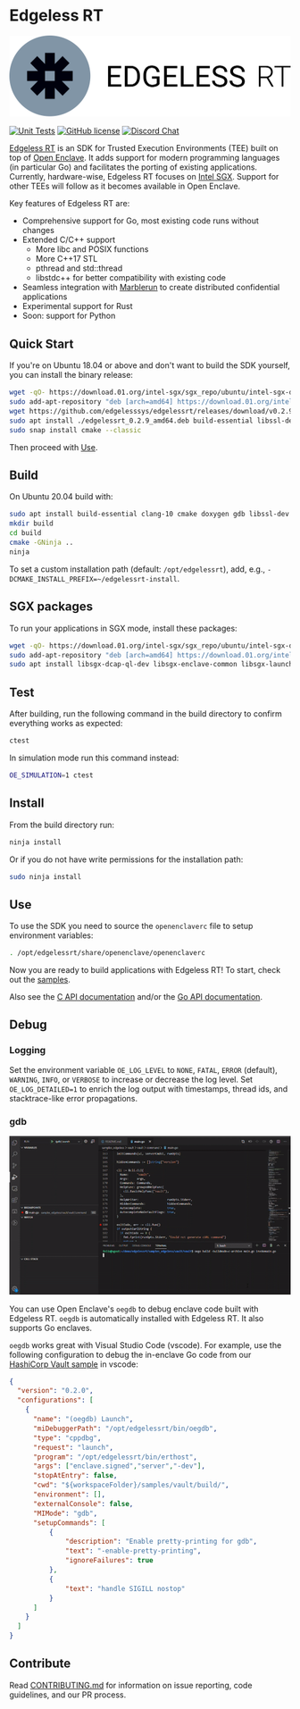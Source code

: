 # Edgeless RT
![ERT logo](docs/ert_logo.svg)

[![Unit Tests][unit-tests-badge]][unit-tests]
[![GitHub license][license-badge]](LICENSE)
[![Discord Chat][discord-badge]][discord]

[Edgeless RT](https://edgeless.systems) is an SDK for Trusted Execution Environments (TEE) built on top of [Open Enclave](https://github.com/openenclave/openenclave). It adds support for modern programming languages (in particular Go) and facilitates the porting of existing applications.
Currently, hardware-wise, Edgeless RT focuses on [Intel SGX](https://software.intel.com/en-us/sgx). Support for other TEEs will follow as it becomes available in Open Enclave.

Key features of Edgeless RT are:
* Comprehensive support for Go, most existing code runs without changes
* Extended C/C++ support
  * More libc and POSIX functions
  * More C++17 STL
  * pthread and std::thread
  * libstdc++ for better compatibility with existing code
* Seamless integration with [Marblerun](https://github.com/edgelesssys/marblerun) to create distributed confidential applications
* Experimental support for Rust
* Soon: support for Python

## Quick Start
If you're on Ubuntu 18.04 or above and don't want to build the SDK yourself, you can install the binary release:
```bash
wget -qO- https://download.01.org/intel-sgx/sgx_repo/ubuntu/intel-sgx-deb.key | sudo apt-key add
sudo add-apt-repository "deb [arch=amd64] https://download.01.org/intel-sgx/sgx_repo/ubuntu `lsb_release -cs` main"
wget https://github.com/edgelesssys/edgelessrt/releases/download/v0.2.9/edgelessrt_0.2.9_amd64.deb
sudo apt install ./edgelessrt_0.2.9_amd64.deb build-essential libssl-dev
sudo snap install cmake --classic
```
Then proceed with [Use](#use).

## Build
On Ubuntu 20.04 build with:
```bash
sudo apt install build-essential clang-10 cmake doxygen gdb libssl-dev ninja-build python3
mkdir build
cd build
cmake -GNinja ..
ninja
```
To set a custom installation path (default: `/opt/edgelessrt`), add, e.g., `-DCMAKE_INSTALL_PREFIX=~/edgelessrt-install`.

## SGX packages
To run your applications in SGX mode, install these packages:
```bash
wget -qO- https://download.01.org/intel-sgx/sgx_repo/ubuntu/intel-sgx-deb.key | sudo apt-key add
sudo add-apt-repository "deb [arch=amd64] https://download.01.org/intel-sgx/sgx_repo/ubuntu `lsb_release -cs` main"
sudo apt install libsgx-dcap-ql-dev libsgx-enclave-common libsgx-launch
```

## Test
After building, run the following command in the build directory to confirm everything works as expected:

```bash
ctest
```

In simulation mode run this command instead:
```bash
OE_SIMULATION=1 ctest
```

## Install
From the build directory run:
```bash
ninja install
```
Or if you do not have write permissions for the installation path:
```bash
sudo ninja install
```

## Use
To use the SDK you need to source the `openenclaverc` file to setup environment variables:
```bash
. /opt/edgelessrt/share/openenclave/openenclaverc
```

Now you are ready to build applications with Edgeless RT! To start, check out the [samples](samples).

Also see the [C API documentation](https://edgelesssys.github.io/edgelessrt) and/or the [Go API documentation](https://pkg.go.dev/github.com/edgelesssys/ertgolib).

## Debug

### Logging
Set the environment variable `OE_LOG_LEVEL` to `NONE`, `FATAL`, `ERROR` (default), `WARNING`, `INFO`, or `VERBOSE` to increase or decrease the log level. Set `OE_LOG_DETAILED=1` to enrich the log output with timestamps, thread ids, and stacktrace-like error propagations.

### gdb
![debugging with vscode](docs/go_debugging_vscode.gif)

You can use Open Enclave's `oegdb` to debug enclave code built with Edgeless RT. `oegdb` is automatically installed with Edgeless RT. It also supports Go enclaves.

`oegdb` works great with Visual Studio Code (vscode). For example, use the following configuration to debug the in-enclave Go code from our [HashiCorp Vault sample](samples/vault) in vscode:

```json
{
  "version": "0.2.0",
  "configurations": [
    {
      "name": "(oegdb) Launch",
      "miDebuggerPath": "/opt/edgelessrt/bin/oegdb",
      "type": "cppdbg",
      "request": "launch",
      "program": "/opt/edgelessrt/bin/erthost",
      "args": ["enclave.signed","server","-dev"],
      "stopAtEntry": false,
      "cwd": "${workspaceFolder}/samples/vault/build/",
      "environment": [],
      "externalConsole": false,
      "MIMode": "gdb",
      "setupCommands": [
          {
              "description": "Enable pretty-printing for gdb",
              "text": "-enable-pretty-printing",
              "ignoreFailures": true
          },
          {
              "text": "handle SIGILL nostop"
          }
      ]
    }
  ]
}
```

## Contribute

Read [CONTRIBUTING.md](CONTRIBUTING.md) for information on issue reporting, code guidelines, and our PR process.

<!-- refs -->
[unit-tests]: https://github.com/edgelesssys/edgelessrt/actions
[unit-tests-badge]: https://github.com/edgelesssys/edgelessrt/workflows/Unit%20Tests/badge.svg
[license-badge]: https://img.shields.io/github/license/edgelesssys/edgelessrt
[discord]: https://discord.gg/rH8QTH56JN
[discord-badge]: https://img.shields.io/badge/chat-on%20Discord-blue
